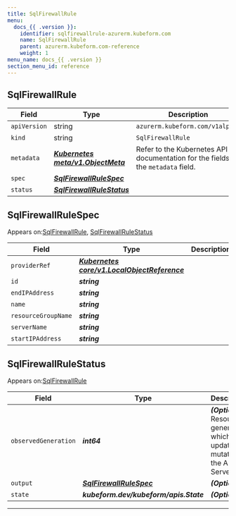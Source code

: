 ```yaml
---
title: SqlFirewallRule
menu:
  docs_{{ .version }}:
    identifier: sqlfirewallrule-azurerm.kubeform.com
    name: SqlFirewallRule
    parent: azurerm.kubeform.com-reference
    weight: 1
menu_name: docs_{{ .version }}
section_menu_id: reference
---
```


## SqlFirewallRule
| Field | Type | Description |
| ------ | ----- | ----------- |
| `apiVersion` | string | `azurerm.kubeform.com/v1alpha1` |
|    `kind` | string | `SqlFirewallRule` |
| `metadata` | ***[Kubernetes meta/v1.ObjectMeta](https://kubernetes.io/docs/reference/generated/kubernetes-api/v1.13/#objectmeta-v1-meta)***|Refer to the Kubernetes API documentation for the fields of the `metadata` field.|
| `spec` | ***[SqlFirewallRuleSpec](#SqlFirewallRuleSpec)***||
| `status` | ***[SqlFirewallRuleStatus](#SqlFirewallRuleStatus)***||
## SqlFirewallRuleSpec

Appears on:[SqlFirewallRule](#SqlFirewallRule), [SqlFirewallRuleStatus](#SqlFirewallRuleStatus)

| Field | Type | Description |
| ------ | ----- | ----------- |
| `providerRef` | ***[Kubernetes core/v1.LocalObjectReference](https://kubernetes.io/docs/reference/generated/kubernetes-api/v1.13/#localobjectreference-v1-core)***||
| `id` | ***string***||
| `endIPAddress` | ***string***||
| `name` | ***string***||
| `resourceGroupName` | ***string***||
| `serverName` | ***string***||
| `startIPAddress` | ***string***||
## SqlFirewallRuleStatus

Appears on:[SqlFirewallRule](#SqlFirewallRule)

| Field | Type | Description |
| ------ | ----- | ----------- |
| `observedGeneration` | ***int64***| ***(Optional)*** Resource generation, which is updated on mutation by the API Server.|
| `output` | ***[SqlFirewallRuleSpec](#SqlFirewallRuleSpec)***| ***(Optional)*** |
| `state` | ***kubeform.dev/kubeform/apis.State***| ***(Optional)*** |
---
